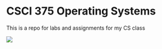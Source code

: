# CSCI 375 Operating Systems
This is a repo for labs and assignments for my CS class 

![](https://i.imgur.com/S7uyGRx.jpg)

